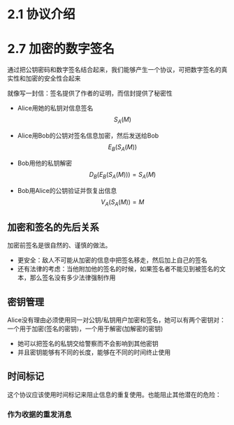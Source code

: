 # 2.1 协议介绍

# 2.7 加密的数字签名

通过把公钥密码和数字签名结合起来，我们能够产生一个协议，可把数字签名的真实性和加密的安全性合起来

就像写一封信：签名提供了作者的证明，而信封提供了秘密性

- Alice用她的私钥对信息签名
  $$
  S_A(M)
  $$

- Alice用Bob的公钥对签名信息加密，然后发送给Bob
  $$
  E_B(S_A(M))
  $$

- Bob用他的私钥解密
  $$
  D_B(E_B(S_A(M))) = S_A(M)
  $$

- Bob用Alice的公钥验证并恢复出信息
  $$
  V_A(S_A(M)) = M
  $$

## 加密和签名的先后关系

加密前签名是很自然的、谨慎的做法。

- 更安全：敌人不可能从加密的信息中把签名移走，然后加上自己的签名
- 还有法律的考虑：当他附加他的签名的时候，如果签名者不能见到被签名的文本，那么签名没有多少法律强制作用

## 密钥管理

Alice没有理由必须使用同一对公钥/私钥用户加密和签名，她可以有两个密钥对：一个用于加密(签名的密钥)，一个用于解密(加解密的密钥)

- 她可以把签名的私钥交给警察而不会影响到其他密钥
- 并且密钥能够有不同的长度，能够在不同的时间终止使用

## 时间标记

这个协议应该使用时间标记来阻止信息的重复使用。也能阻止其他潜在的危险：

### 作为收据的重发消息


